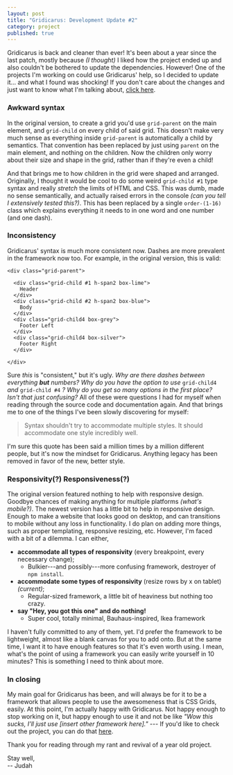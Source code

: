 ```yaml
---
layout: post
title: "Gridicarus: Development Update #2"
category: project
published: true
---
```


Gridicarus is back and cleaner than ever! It's been about a year since the last patch,
mostly because *(I thought)* I liked how the project ended up and also couldn't be bothered to update the dependencies.
However! One of the projects I'm working on could use Gridicarus' help, so I decided to update it... and what I found was shocking! If you don't care about the changes and just want to know what I'm talking about, [click here](https://0px.moe/gridicarus/).

### Awkward syntax

In the original version, to create a grid you'd use `grid-parent` on the main element, and `grid-child` on every child of said grid. This doesn't make very much sense as everything inside `grid-parent` is automatically a child by semantics. That convention has been replaced by just using `parent` on the main element, and nothing on the children. Now the children only worry about their size and shape in the grid, rather than if they're even a child!

And that brings me to how children in the grid were shaped and arranged. Originally, I thought it would be cool to do some weird `grid-child #1` type syntax and really *stretch* the limits of HTML and CSS. This was dumb, made no sense semantically, and actually raised errors in the console *(can you tell I extensively tested this?)*. This has been replaced by a single `order-(1-16)` class which explains everything it needs to in one word and one number (and one dash).

### Inconsistency

Gridicarus' syntax is much more consistent now. Dashes are more prevalent in the framework now too. For example, in the original version, this is valid:
```
<div class="grid-parent">

  <div class="grid-child #1 h-span2 box-lime">
    Header
  </div>
  <div class="grid-child #2 h-span2 box-blue">
    Body
  </div>
  <div class="grid-child4 box-grey">
    Footer Left
  </div>
  <div class="grid-child4 box-silver">
    Footer Right
  </div>

</div>
```

Sure *this* is "consistent," but it's ugly. *Why are there dashes between everything* ***but*** *numbers?* *Why do you have the option to use* `grid-child4` *and* `grid-child #4` *?* *Why do you get so many options in the first place? Isn't that just confusing?*  All of these were questions I had for myself when reading through the source code and documentation again. And that brings me to one of the things I've been slowly discovering for myself:

> Syntax shouldn't try to accommodate multiple styles. It should accommodate one style incredibly well.

I'm sure this quote has been said a million times by a million different people, but it's now the mindset for Gridicarus. Anything legacy has been removed in favor of the new, better style.


### Responsivity(?) Responsiveness(?)

The original version featured nothing to help with responsive design. Goodbye chances of making anything for multiple platforms *(what's mobile?)*. The newest version has a little bit to help in responsive design. Enough to make a website that looks good on desktop, and can transitions to mobile without any loss in functionality. I do plan on adding more things, such as proper templating, responsive resizing, etc. However, I'm faced with a bit of a dilemma. I can either,

  * **accommodate all types of responsivity** (every breakpoint, every necessary change);
    * Bulkier---and possibly---more confusing framework, destroyer of `npm install`.
  * **accommodate some types of responsivity** (resize rows by x on tablet) *(current)*;
    * Regular-sized framework, a little bit of heaviness but nothing too crazy.
  * **say "Hey, you got this one" and do nothing!**
    * Super cool, totally minimal, Bauhaus-inspired, Ikea framework

I haven't fully committed to any of them, yet. I'd prefer the framework to be lightweight, almost like a blank canvas for you to add onto. But at the same time, I want it to have enough features so that it's even worth using. I mean, what's the point of using a framework you can easily write yourself in 10 minutes? This is something I need to think about more.


### In closing

My main goal for Gridicarus has been, and will always be for it to be a framework that allows people to use the awesomeness that is CSS Grids, easily. At this point, I'm actually happy with Gridicarus. Not happy enough to stop working on it, but happy enough to use it and not be like *"Wow this sucks, I'll just use [insert other framework here]."* --- If you'd like to check out the project, you can do that [here](https://0px.moe/gridicarus/).

Thank you for reading through my rant and revival of a year old project.

Stay well,  
-- Judah
